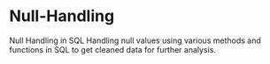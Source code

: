 # Null-Handling
Null Handling in SQL
Handling null values using various methods and functions in SQL to get cleaned data for further analysis.

